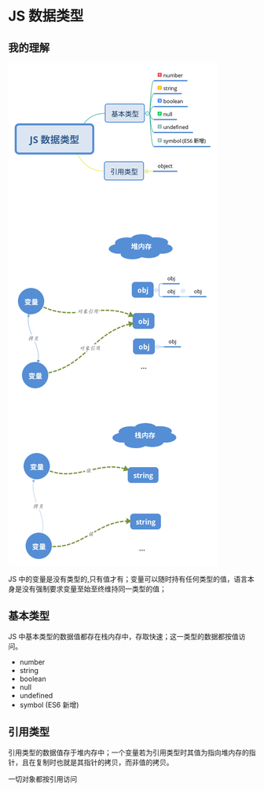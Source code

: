 # JS 数据类型

## 我的理解

![js-prototype](images/mind.png)

JS 中的变量是没有类型的,只有值才有；变量可以随时持有任何类型的值，语言本身是没有强制要求变量至始至终维持同一类型的值；

## 基本类型

JS 中基本类型的数据值都存在栈内存中，存取快速；这一类型的数据都按值访问。

- number
- string
- boolean
- null
- undefined
- symbol (ES6 新增)

## 引用类型

引用类型的数据值存于堆内存中；一个变量若为引用类型时其值为指向堆内存的指针，且在复制时也就是其指针的拷贝，而非值的拷贝。

一切对象都按引用访问


